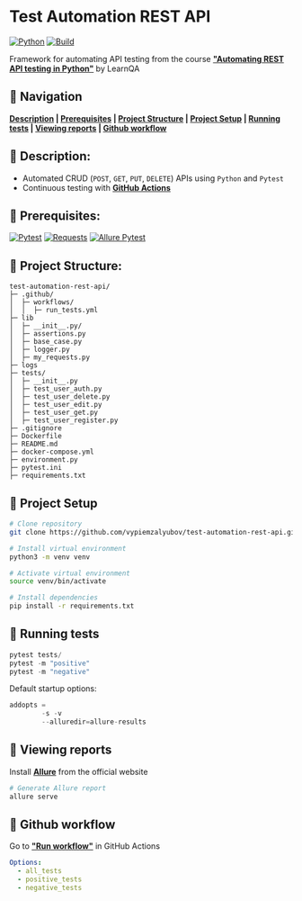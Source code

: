 # Test Automation REST API

[![Python](https://img.shields.io/badge/python-3.11.2%2B-blue)](https://www.python.org/downloads/release/python-3112/)
[![Build](https://github.com/franneck94/Python-Project-Template/actions/workflows/test.yml/badge.svg?branch=master)](https://github.com/vypiemzalyubov/test-automation-rest-api/actions)

Framework for automating API testing from the course [**"Automating REST API testing in Python"**](https://www.learnqa.ru/python_api) by LearnQA

## :pushpin: Navigation

**[Description](https://github.com/vypiemzalyubov/test-automation-rest-api#rocket-description) | [Prerequisites](https://github.com/vypiemzalyubov/test-automation-rest-api#rocket-prerequisites) | [Project Structure](https://github.com/vypiemzalyubov/test-automation-rest-api#rocket-project-structure) | [Project Setup](https://github.com/vypiemzalyubov/test-automation-rest-api/tree/main#pushpin-project-setup) | [Running tests](https://github.com/vypiemzalyubov/test-automation-rest-api/tree/main#pushpin-running-tests) | [Viewing reports](https://github.com/vypiemzalyubov/test-automation-rest-api/tree/main#pushpin-viewing-reports) | [Github workflow](https://github.com/vypiemzalyubov/test-automation-rest-api/tree/main#pushpin-github-workflow)**

## :pushpin: Description:

- Automated CRUD (`POST`, `GET`, `PUT`, `DELETE`) APIs using `Python` and `Pytest`
- Continuous testing with [**GitHub Actions**](https://github.com/features/actions/)

## :pushpin: Prerequisites:

[![Pytest](https://img.shields.io/badge/pytest-7.4.2-blue)](https://pypi.python.org/pypi/pytest)
[![Requests](https://img.shields.io/badge/requests-2.31.0-blue)](https://pypi.python.org/pypi/requests)
[![Allure Pytest](https://img.shields.io/badge/allure--pytest-2.13.2-blue)](https://pypi.python.org/pypi/allure-pytest)

## :pushpin: Project Structure:

```
test-automation-rest-api/
├─ .github/
│  ├─ workflows/
│  │  ├─ run_tests.yml
├─ lib
│  ├─ __init__.py/
│  ├─ assertions.py
│  ├─ base_case.py
│  ├─ logger.py
│  ├─ my_requests.py
├─ logs 
├─ tests/
│  ├─ __init__.py
│  ├─ test_user_auth.py
│  ├─ test_user_delete.py
│  ├─ test_user_edit.py
│  ├─ test_user_get.py
│  ├─ test_user_register.py
├─ .gitignore
├─ Dockerfile
├─ README.md
├─ docker-compose.yml
├─ environment.py
├─ pytest.ini
├─ requirements.txt
```

## :pushpin: Project Setup
```bash
# Clone repository
git clone https://github.com/vypiemzalyubov/test-automation-rest-api.git

# Install virtual environment
python3 -m venv venv

# Activate virtual environment
source venv/bin/activate

# Install dependencies
pip install -r requirements.txt
```

## :pushpin: Running tests
```python
pytest tests/
pytest -m "positive"
pytest -m "negative"
```
Default startup options:
```python
addopts = 
        -s -v
        --alluredir=allure-results
```

## :pushpin: Viewing reports
Install [**Allure**](https://docs.qameta.io/allure/#_get_started) from the official website
```bash
# Generate Allure report
allure serve
```

## :pushpin: Github workflow
Go to [**"Run workflow"**](https://github.com/vypiemzalyubov/test-automation-rest-api/actions/workflows/run_tests.yml) in GitHub Actions
```yml
Options:
  - all_tests
  - positive_tests
  - negative_tests
```
